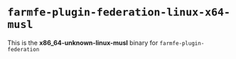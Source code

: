 # `farmfe-plugin-federation-linux-x64-musl`

This is the **x86_64-unknown-linux-musl** binary for `farmfe-plugin-federation`
